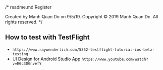 /* 
  readme.md
  Register

  Created by Manh Quan Do on 9/5/19.
  Copyright © 2019 Manh Quan Do. All rights reserved.
*/


## How to test with TestFlight

* `https://www.raywenderlich.com/5352-testflight-tutorial-ios-beta-testing`
*  UI Design for Android Studio App `https://www.youtube.com/watch?v=E6c3DGnvefY`
